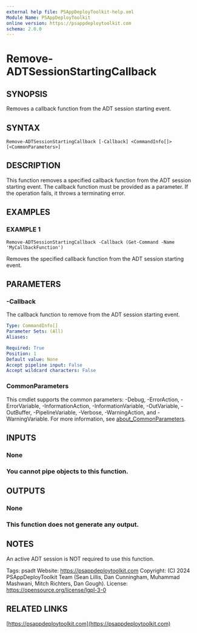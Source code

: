 ```yaml
---
external help file: PSAppDeployToolkit-help.xml
Module Name: PSAppDeployToolkit
online version: https://psappdeploytoolkit.com
schema: 2.0.0
---
```


# Remove-ADTSessionStartingCallback

## SYNOPSIS
Removes a callback function from the ADT session starting event.

## SYNTAX

```
Remove-ADTSessionStartingCallback [-Callback] <CommandInfo[]> [<CommonParameters>]
```

## DESCRIPTION
This function removes a specified callback function from the ADT session starting event.
The callback function must be provided as a parameter.
If the operation fails, it throws a terminating error.

## EXAMPLES

### EXAMPLE 1
```
Remove-ADTSessionStartingCallback -Callback (Get-Command -Name 'MyCallbackFunction')
```

Removes the specified callback function from the ADT session starting event.

## PARAMETERS

### -Callback
The callback function to remove from the ADT session starting event.

```yaml
Type: CommandInfo[]
Parameter Sets: (All)
Aliases:

Required: True
Position: 1
Default value: None
Accept pipeline input: False
Accept wildcard characters: False
```

### CommonParameters
This cmdlet supports the common parameters: -Debug, -ErrorAction, -ErrorVariable, -InformationAction, -InformationVariable, -OutVariable, -OutBuffer, -PipelineVariable, -Verbose, -WarningAction, and -WarningVariable. For more information, see [about_CommonParameters](http://go.microsoft.com/fwlink/?LinkID=113216).

## INPUTS

### None
### You cannot pipe objects to this function.
## OUTPUTS

### None
### This function does not generate any output.
## NOTES
An active ADT session is NOT required to use this function.

Tags: psadt
Website: https://psappdeploytoolkit.com
Copyright: (C) 2024 PSAppDeployToolkit Team (Sean Lillis, Dan Cunningham, Muhammad Mashwani, Mitch Richters, Dan Gough).
License: https://opensource.org/license/lgpl-3-0

## RELATED LINKS

[https://psappdeploytoolkit.com](https://psappdeploytoolkit.com)
